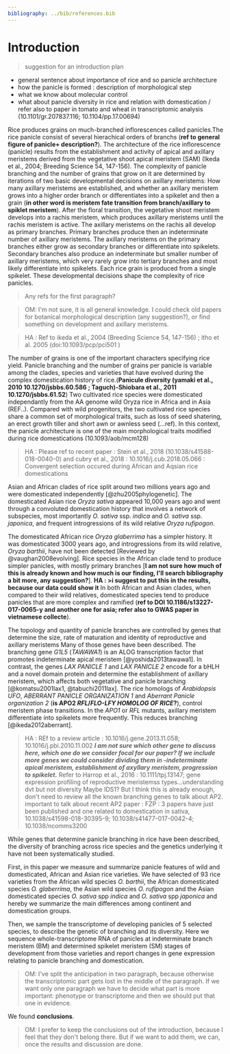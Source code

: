 ```yaml
---
bibliography: ../bib/references.bib
---
```


# Introduction
>suggestion for an introduction plan
- general sentence about importance of rice and so panicle architecture
- how the panicle is formed : description of morphological step
- what we know about molecular control
- what about panicle diversity in rice and relation with domestication / refer also to paper in tomato and wheat in transcriptomic analysis (10.1101/gr.207837.116; 10.1104/pp.17.00694)

Rice produces grains on much-branched inflorescences called panicles.The rice panicle consist of several hierachical orders of branchs (**ref to general figure of panicle+ description?**). The architecture of the rice inflorescence (panicle) results from the establishment and activity of apical and axillary meristems derived from the vegetative shoot apical meristem (SAM) (Ikeda et al., 2004; Breeding Science 54, 147-156). 
The complexity of panicle branching and the number of grains that grow on it are determined by iterations of two basic developmental decisions on axillary meristems: How many axillary meristems are established, and whether an axillary meristem grows into a higher order branch or differentiates into a spikelet and then a grain (**in other word is meristem fate transition from branch/axillary to spiklet meristem**).
After the floral transition, the vegetative shoot meristem develops into a rachis meristem, which produces axillary meristems until the rachis meristem is active. The axillary meristems on the rachis all develop as primary branches.
Primary branches produce then an indeterminate number of axillary meristems. The axillary meristems on the primary branches either grow as secondary branches or differentiate into spikelets.
Secondary branches also produce an indeterminate but smaller number of axillary meristems, which very rarely grow into tertiary branches and most likely differentiate into spikelets. Each rice grain is produced from a single spikelet.
These developmental decisions shape the complexity of rice panicles.

> Any refs for the first paragraph?

> OM: I'm not sure, it is all general knowledge. I could check old papers for botanical morphological description (any suggestion?), or find something on development and axillary meristems.

>HA : Ref to ikeda et al., 2004 (Breeding Science 54, 147-156) ; itho et al. 2005 (doi:10.1093/pcp/pci501 )

The number of grains is one of the important characters specifying rice yield. Panicle branching and the number of grains per panicle is variable among the clades, species and varieties that have evolved during the complex domestication history of rice.(**Panicule diversity (yamaki et al., 2010 10.1270/jsbbs.60.586 ; Taguch)-Shiobara et al., 2011 10.1270/jsbbs.61.52**)
Two cultivated rice species were domesticated independantly from the AA genome wild Oryza rice in Africa and in Asia (REF..). Compared with wild progenitors, the two cultivated rice species share a common set of morphological traits, such as loss of seed shatering, an erect growth tiller and short awn or awnless seed (…ref). In this context, the panicle architecture is one of the main morphological traits modified during rice domestications (10.1093/aob/mcm128)
>HA : Please ref to recent paper : Stein et al., 2018 (10.1038/s41588-018-0040-0) and cubry et al., 2018 : 10.1016/j.cub.2018.05.066 : Convergent selection occured during African and Aqsian rice domestications 


Asian and African clades of rice split around two millions years ago and were domesticated independently [@zhu2005phylogenetic].
The domesticated Asian rice *Oryza sativa* appeared 10,000 years ago and went through a convoluted domestication history that involves a network of subspecies, most importantly *O. sativa* ssp. *indica* and *O. sativa* ssp. *japonica*, and frequent introgressions of its wild relative *Oryza rufipogon*.

The domesticated African rice *Oryza glaberrima* has a simpler history. It was domesticated 3000 years ago, and introgressions from its wild relative, *Oryza barthii*, have not been detected [Reviewed by @vaughan2008evolving].
Rice species in the African clade tend to produce simpler panicles, with mostly primary branches [**I am not sure how much of this is already known and how much is our finding, I'll search bibliography a bit more, any suggestion?**].
**HA : >i suggest to put this in the results, because our data could show it**
In both African and Asian clades, when compared to their wild relatives, domesticated species tend to produce panicles that are more complex and ramified (**ref to DOI 10.1186/s13227-017-0065-y and another one for asia; refer also to GWAS paper in vietnamese collecte**).

The topology and quantity of panicle branches are controlled by genes that determine the size, rate of maturation and identity of reproductive and axillary meristems
Many of those genes have been described.
The branching gene *G1L5* (*TAWAWA1*) is an ALOG transcription factor that promotes indeterminate apical meristem [@yoshida2013tawawa1].
In contrast, the genes *LAX PANICLE 1* and *LAX PANICLE 2* encode for a bHLH and a novel domain protein and determine the establishment of axillary meristem, which affects both vegetative and panicle branching [@komatsu2001lax1, @tabuchi2011lax].
The rice homologs of *Arabidopsis* *UFO*, *ABERRANT PANICLE ORGANIZATION 1* and *Aberrant Panicle organization 2* (**is APO2 *RFL*/*FLO-LFY HOMOLOG OF RICE*?**), control meristem phase transitions. In the *APO1* or *RFL* mutants, axillary meristem differentiate into spikelets more frequently. This reduces branching [@ikeda2012aberrant].

> HA : REf to a review article : 10.1016/j.gene.2013.11.058; 10.1016/j.pbi.2010.11.002
***I am not sure which other gene to discuss here, which one do we consider focal for our paper? If we include more genes we could consider dividing them in -indeterminate apical meristem, establishment of axyllary meristem, progression to spikelet.***
>Refer to Harrop et al., 2016 : 10.1111/tpj.13147; gene expression profiling of reproductive meristemss types...understanding dvt but not diversity
> Maybe IDS1? But I think this is already enough, don't need to review all the known branching genes to talk about AP2.
> important to talk about recent AP2 paper : FZP : 3 papers have just been published and one related to domestication in sativa, 10.1038/s41598-018-30395-9; 10.1038/s41477-017-0042-4; 10.1038/ncomms3200


While genes that determine panicle branching in rice have been described, the diversity of branching across rice species and the genetics underlying it have not been systematically studied.

First, in this paper we measure and summarize panicle features of wild and domesticated, African and Asian rice varieties. We have selected of 93 rice varieties from the African wild species *O. barthii*, the African domesticated species *O. glaberrima*, the Asian wild species *O. rufipogon* and the Asian domesticated species *O. sativa* spp *indica* and *O. sativa* spp *japonica* and hereby we summarize the main differences among continent and domestication groups.

Then, we sample the transcriptome of developing panicles of 5 selected species, to describe the genetic of branching and its diversity. Here we sequence whole-transcriptome RNA of panicles at indeterminate branch meristem (BM) and determined spikelet meristem (SM) stages of development from those varieties and report changes in gene expression relating to panicle branching and domestication.

> OM: I've split the anticipation in two paragraph, because otherwise the transcriptomic part gets lost in the middle of the paragraph. If we want only one paragraph we have to decide what part is more important: phenotype or transcriptome and then we should put that one in evidence.

We found **conclusions**.

> OM: I prefer to keep the conclusions out of the introduction, because I feel that they don't belong there. But if we want to add them, we can, once the results and discussion are done.
